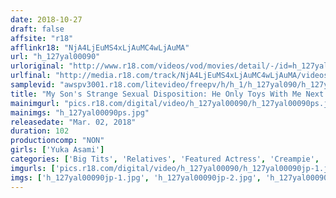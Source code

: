 ```yaml
---
date: 2018-10-27
draft: false
affsite: "r18"
afflinkr18: "NjA4LjEuMS4xLjAuMC4wLjAuMA"
url: "h_127yal00090"
urloriginal: "http://www.r18.com/videos/vod/movies/detail/-/id=h_127yal00090"
urlfinal: "http://media.r18.com/track/NjA4LjEuMS4xLjAuMC4wLjAuMA/videos/vod/movies/detail/-/id=h_127yal00090"
samplevid: "awspv3001.r18.com/litevideo/freepv/h/h_1/h_127yal090/h_127yal090_dmb_w.mp4"
title: "My Son's Strange Sexual Disposition: He Only Toys With Me Next To My Husband - Yuka Asami"
mainimgurl: "pics.r18.com/digital/video/h_127yal00090/h_127yal00090ps.jpg"
mainimgs: "h_127yal00090ps.jpg"
releasedate: "Mar. 02, 2018"
duration: 102
productioncomp: "NON"
girls: ['Yuka Asami']
categories: ['Big Tits', 'Relatives', 'Featured Actress', 'Creampie', 'Squirting', 'Deep Throat', 'Hi-Def']
imgurls: ['pics.r18.com/digital/video/h_127yal00090/h_127yal00090jp-1.jpg', 'pics.r18.com/digital/video/h_127yal00090/h_127yal00090jp-2.jpg', 'pics.r18.com/digital/video/h_127yal00090/h_127yal00090jp-3.jpg', 'pics.r18.com/digital/video/h_127yal00090/h_127yal00090jp-4.jpg', 'pics.r18.com/digital/video/h_127yal00090/h_127yal00090jp-5.jpg', 'pics.r18.com/digital/video/h_127yal00090/h_127yal00090jp-6.jpg', 'pics.r18.com/digital/video/h_127yal00090/h_127yal00090jp-7.jpg', 'pics.r18.com/digital/video/h_127yal00090/h_127yal00090jp-8.jpg', 'pics.r18.com/digital/video/h_127yal00090/h_127yal00090jp-9.jpg', 'pics.r18.com/digital/video/h_127yal00090/h_127yal00090jp-10.jpg', 'pics.r18.com/digital/video/h_127yal00090/h_127yal00090jp-11.jpg', 'pics.r18.com/digital/video/h_127yal00090/h_127yal00090jp-12.jpg', 'pics.r18.com/digital/video/h_127yal00090/h_127yal00090jp-13.jpg', 'pics.r18.com/digital/video/h_127yal00090/h_127yal00090jp-14.jpg', 'pics.r18.com/digital/video/h_127yal00090/h_127yal00090jp-15.jpg', 'pics.r18.com/digital/video/h_127yal00090/h_127yal00090jp-16.jpg', 'pics.r18.com/digital/video/h_127yal00090/h_127yal00090jp-17.jpg', 'pics.r18.com/digital/video/h_127yal00090/h_127yal00090jp-18.jpg', 'pics.r18.com/digital/video/h_127yal00090/h_127yal00090jp-19.jpg', 'pics.r18.com/digital/video/h_127yal00090/h_127yal00090jp-20.jpg']
imgs: ['h_127yal00090jp-1.jpg', 'h_127yal00090jp-2.jpg', 'h_127yal00090jp-3.jpg', 'h_127yal00090jp-4.jpg', 'h_127yal00090jp-5.jpg', 'h_127yal00090jp-6.jpg', 'h_127yal00090jp-7.jpg', 'h_127yal00090jp-8.jpg', 'h_127yal00090jp-9.jpg', 'h_127yal00090jp-10.jpg', 'h_127yal00090jp-11.jpg', 'h_127yal00090jp-12.jpg', 'h_127yal00090jp-13.jpg', 'h_127yal00090jp-14.jpg', 'h_127yal00090jp-15.jpg', 'h_127yal00090jp-16.jpg', 'h_127yal00090jp-17.jpg', 'h_127yal00090jp-18.jpg', 'h_127yal00090jp-19.jpg', 'h_127yal00090jp-20.jpg']
---
```

